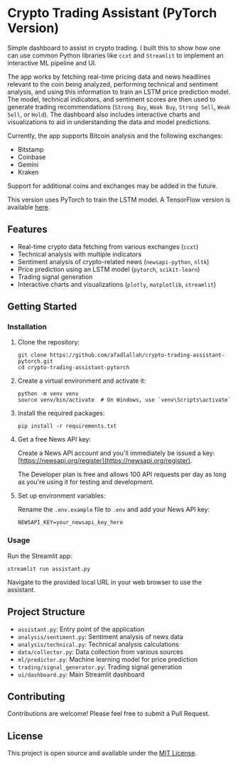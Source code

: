# Crypto Trading Assistant (PyTorch Version)

Simple dashboard to assist in crypto trading. I built this to show how one can use common Python libraries like `ccxt` and `Streamlit` to implement an interactive ML pipeline and UI.

The app works by fetching real-time pricing data and news headlines relevant to the coin being analyzed, performing technical and sentiment analysis, and using this information to train an LSTM price prediction model. The model, technical indicators, and sentiment scores are then used to generate trading recommendations (`Strong Buy`, `Weak Buy`, `Strong Sell`, `Weak Sell`, or `Hold`). The dashboard also includes interactive charts and visualizations to aid in understanding the data and model predictions.

Currently, the app supports Bitcoin analysis and the following exchanges:

- Bitstamp
- Coinbase
- Gemini
- Kraken

Support for additional coins and exchanges may be added in the future.

This version uses PyTorch to train the LSTM model. A TensorFlow version is available [here](https://github.com/afadlallah/crypto-trading-assistant-tensorflow).

## Features

- Real-time crypto data fetching from various exchanges (`ccxt`)
- Technical analysis with multiple indicators
- Sentiment analysis of crypto-related news (`newsapi-python`, `nltk`)
- Price prediction using an LSTM model (`pytorch`, `scikit-learn`)
- Trading signal generation
- Interactive charts and visualizations (`plotly`, `matplotlib`, `streamlit`)

## Getting Started

### Installation

1. Clone the repository:
   ```
   git clone https://github.com/afadlallah/crypto-trading-assistant-pytorch.git
   cd crypto-trading-assistant-pytorch
   ```

2. Create a virtual environment and activate it:
   ```
   python -m venv venv
   source venv/bin/activate  # On Windows, use `venv\Scripts\activate`
   ```

3. Install the required packages:
   ```
   pip install -r requirements.txt
   ```

4. Get a free News API key:

   Create a News API account and you'll immediately be issued a key: [https://newsapi.org/register](https://newsapi.org/register).

   The Developer plan is free and allows 100 API requests per day as long as you're using it for testing and development.

5. Set up environment variables:

   Rename the `.env.example` file to `.env` and add your News API key:

   ```
   NEWSAPI_KEY=your_newsapi_key_here
   ```

### Usage

Run the Streamlit app:

`streamlit run assistant.py`

Navigate to the provided local URL in your web browser to use the assistant.

## Project Structure

- `assistant.py`: Entry point of the application
- `analysis/sentiment.py`: Sentiment analysis of news data
- `analysis/technical.py`: Technical analysis calculations
- `data/collector.py`: Data collection from various sources
- `ml/predictor.py`: Machine learning model for price prediction
- `trading/signal_generator.py`: Trading signal generation
- `ui/dashboard.py`: Main Streamlit dashboard

## Contributing

Contributions are welcome! Please feel free to submit a Pull Request.

## License

This project is open source and available under the [MIT License](LICENSE).